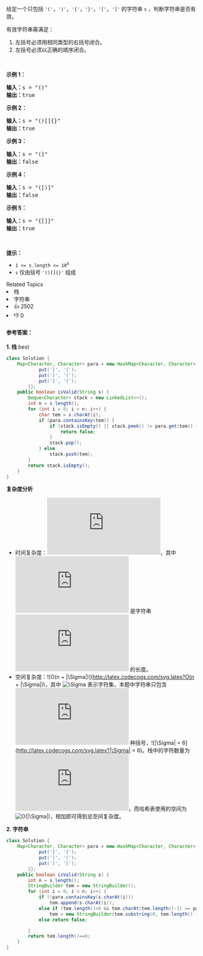 <p>给定一个只包括 <code>'('</code>，<code>')'</code>，<code>'{'</code>，<code>'}'</code>，<code>'['</code>，<code>']'</code> 的字符串 <code>s</code> ，判断字符串是否有效。</p>

<p>有效字符串需满足：</p>

<ol>
	<li>左括号必须用相同类型的右括号闭合。</li>
	<li>左括号必须以正确的顺序闭合。</li>
</ol>

<p> </p>

<p><strong>示例 1：</strong></p>

<pre>
<strong>输入：</strong>s = "()"
<strong>输出：</strong>true
</pre>

<p><strong>示例 2：</strong></p>

<pre>
<strong>输入：</strong>s = "()[]{}"
<strong>输出：</strong>true
</pre>

<p><strong>示例 3：</strong></p>

<pre>
<strong>输入：</strong>s = "(]"
<strong>输出：</strong>false
</pre>

<p><strong>示例 4：</strong></p>

<pre>
<strong>输入：</strong>s = "([)]"
<strong>输出：</strong>false
</pre>

<p><strong>示例 5：</strong></p>

<pre>
<strong>输入：</strong>s = "{[]}"
<strong>输出：</strong>true</pre>

<p> </p>

<p><strong>提示：</strong></p>

<ul>
	<li><code>1 <= s.length <= 10<sup>4</sup></code></li>
	<li><code>s</code> 仅由括号 <code>'()[]{}'</code> 组成</li>
</ul>
<div><div>Related Topics</div><div><li>栈</li><li>字符串</li></div></div><div><li>👍 2502</li><li>👎 0</li></div>



#### **参考答案：**

**1. 栈** best

```java
class Solution {
    Map<Character, Character> para = new HashMap<Character, Character>() {{
            put('}', '{');
            put(')', '(');
            put(']', '[');
        }};
    public boolean isValid(String s) {
        Deque<Character> stack = new LinkedList<>();
        int n = s.length();
        for (int i = 0; i < n; i++) {
            char tem = s.charAt(i);
            if (para.containsKey(tem)) {
                if (stack.isEmpty() || stack.peek() != para.get(tem)) {
                    return false;
                }
                stack.pop();
            } else
                stack.push(tem);
        }
        return stack.isEmpty();
    }
}
```

**复杂度分析**

- 时间复杂度：![O(n)](http://latex.codecogs.com/svg.latex?O(n))，其中 ![n](http://latex.codecogs.com/svg.latex?n) 是字符串 ![s](http://latex.codecogs.com/svg.latex?s) 的长度。
- 空间复杂度：![O(n + |\Sigma|)](http://latex.codecogs.com/svg.latex?O(n + |\Sigma|))，其中 ![\Sigma](http://latex.codecogs.com/svg.latex?\Sigma) 表示字符集，本题中字符串只包含 ![6](http://latex.codecogs.com/svg.latex?6) 种括号，![|\Sigma| = 6](http://latex.codecogs.com/svg.latex?|\Sigma| = 6)。栈中的字符数量为 ![O(n)](http://latex.codecogs.com/svg.latex?O(n))，而哈希表使用的空间为 ![O(|\Sigma|)](http://latex.codecogs.com/svg.latex?O(|\Sigma|))，相加即可得到总空间复杂度。

**2. 字符串**

```java
class Solution {
    Map<Character, Character> para = new HashMap<Character, Character>() {{
            put('}', '{');
            put(')', '(');
            put(']', '[');
        }};
    public boolean isValid(String s) {
        int n = s.length();
        StringBuilder tem = new StringBuilder();
        for (int i = 0; i < n; i++) {
            if (!para.containsKey(s.charAt(i)))
                tem.append(s.charAt(i));
            else if (tem.length()>0 && tem.charAt(tem.length()-1) == para.get(s.charAt(i)))
                tem = new StringBuilder(tem.substring(0, tem.length() - 1));
            else return false;

        }
        return tem.length()==0;
    }
}
```

